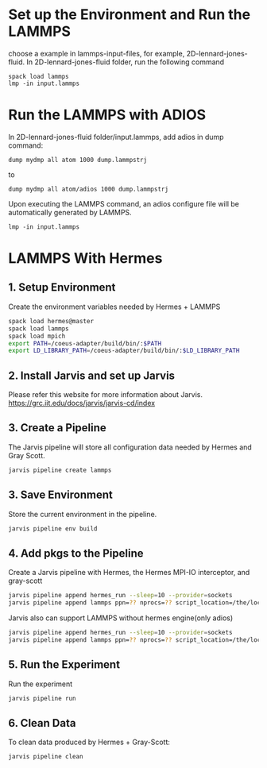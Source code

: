 # Set up the Environment and Run the LAMMPS
choose a example in lammps-input-files, for example, 2D-lennard-jones-fluid.
In 2D-lennard-jones-fluid folder, run the following command
```
spack load lammps
lmp -in input.lammps
```
# Run the LAMMPS with ADIOS
In 2D-lennard-jones-fluid folder/input.lammps, add adios in dump command:
```
dump mydmp all atom 1000 dump.lammpstrj
```
to
```
dump mydmp all atom/adios 1000 dump.lammpstrj
```
Upon executing the LAMMPS command, an adios configure file will be automatically generated by LAMMPS.
```
lmp -in input.lammps
```

# LAMMPS With Hermes

## 1. Setup Environment

Create the environment variables needed by Hermes + LAMMPS
```bash
spack load hermes@master
spack load lammps
spack load mpich
export PATH=/coeus-adapter/build/bin/:$PATH
export LD_LIBRARY_PATH=/coeus-adapter/build/bin/:$LD_LIBRARY_PATH

```

## 2. Install Jarvis and set up Jarvis
Please refer this website for more information about Jarvis.  
https://grc.iit.edu/docs/jarvis/jarvis-cd/index

## 3. Create a Pipeline

The Jarvis pipeline will store all configuration data needed by Hermes
and Gray Scott.

```bash
jarvis pipeline create lammps
```

## 3. Save Environment

Store the current environment in the pipeline.
```bash
jarvis pipeline env build
```

## 4. Add pkgs to the Pipeline

Create a Jarvis pipeline with Hermes, the Hermes MPI-IO interceptor,
and gray-scott
```bash
jarvis pipeline append hermes_run --sleep=10 --provider=sockets
jarvis pipeline append lammps ppn=?? nprocs=?? script_location=/the/location/of/script/folder engine=hermes
```

Jarvis also can support LAMMPS without hermes engine(only adios)
```bash
jarvis pipeline append hermes_run --sleep=10 --provider=sockets
jarvis pipeline append lammps ppn=?? nprocs=?? script_location=/the/location/of/script/folder engine=BP5
```
## 5. Run the Experiment

Run the experiment
```bash
jarvis pipeline run
```

## 6. Clean Data

To clean data produced by Hermes + Gray-Scott:
```bash
jarvis pipeline clean